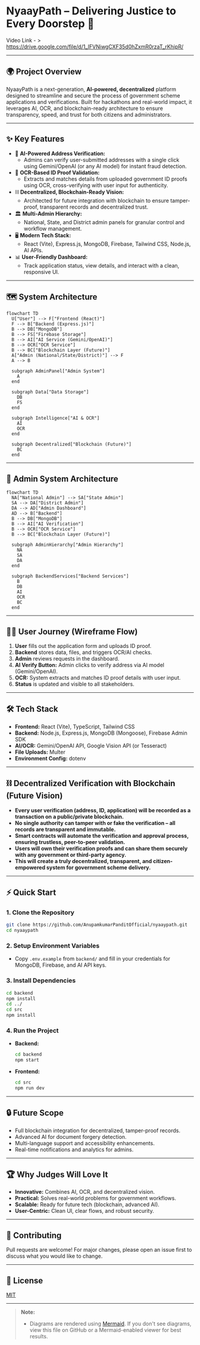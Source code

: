 # NyaayPath – Delivering Justice to Every Doorstep 🚀

Video Link - > https://drive.google.com/file/d/1_IFVNiwgCXF35d0hZxmR0rzaT_rKhipR/

---

## 🌍 Project Overview
NyaayPath is a next-generation, **AI-powered, decentralized** platform designed to streamline and secure the process of government scheme applications and verifications. Built for hackathons and real-world impact, it leverages AI, OCR, and blockchain-ready architecture to ensure transparency, speed, and trust for both citizens and administrators.

---

## ✨ Key Features
- 🧠 **AI-Powered Address Verification:**
  - Admins can verify user-submitted addresses with a single click using Gemini/OpenAI (or any AI model) for instant fraud detection.
- 🪪 **OCR-Based ID Proof Validation:**
  - Extracts and matches details from uploaded government ID proofs using OCR, cross-verifying with user input for authenticity.
- ⛓️ **Decentralized, Blockchain-Ready Vision:**
  - Architected for future integration with blockchain to ensure tamper-proof, transparent records and decentralized trust.
- 🏛️ **Multi-Admin Hierarchy:**
  - National, State, and District admin panels for granular control and workflow management.
- 🖥️ **Modern Tech Stack:**
  - React (Vite), Express.js, MongoDB, Firebase, Tailwind CSS, Node.js, AI APIs.
- 📊 **User-Friendly Dashboard:**
  - Track application status, view details, and interact with a clean, responsive UI.

---

## 🗺️ System Architecture

```mermaid
flowchart TD
  U["User"] --> F["Frontend (React)"]
  F --> B["Backend (Express.js)"]
  B --> DB["MongoDB"]
  B --> FS["Firebase Storage"]
  B --> AI["AI Service (Gemini/OpenAI)"]
  B --> OCR["OCR Service"]
  B --> BC["Blockchain Layer (Future)"]
  A["Admin (National/State/District)"] --> F
  A --> B

  subgraph AdminPanel["Admin System"]
    A
  end

  subgraph Data["Data Storage"]
    DB
    FS
  end

  subgraph Intelligence["AI & OCR"]
    AI
    OCR
  end

  subgraph Decentralized["Blockchain (Future)"]
    BC
  end
```

---

## 🏢 Admin System Architecture

```mermaid
flowchart TD
  NA["National Admin"] --> SA["State Admin"]
  SA --> DA["District Admin"]
  DA --> AD["Admin Dashboard"]
  AD --> B["Backend"]
  B --> DB["MongoDB"]
  B --> AI["AI Verification"]
  B --> OCR["OCR Service"]
  B --> BC["Blockchain Layer (Future)"]

  subgraph AdminHierarchy["Admin Hierarchy"]
    NA
    SA
    DA
  end

  subgraph BackendServices["Backend Services"]
    B
    DB
    AI
    OCR
    BC
  end
```

---

## 🧑‍💻 User Journey (Wireframe Flow)
1. **User** fills out the application form and uploads ID proof.
2. **Backend** stores data, files, and triggers OCR/AI checks.
3. **Admin** reviews requests in the dashboard.
4. **AI Verify Button:** Admin clicks to verify address via AI model (Gemini/OpenAI).
5. **OCR:** System extracts and matches ID proof details with user input.
6. **Status** is updated and visible to all stakeholders.

---

## 🛠️ Tech Stack
- **Frontend:** React (Vite), TypeScript, Tailwind CSS
- **Backend:** Node.js, Express.js, MongoDB (Mongoose), Firebase Admin SDK
- **AI/OCR:** Gemini/OpenAI API, Google Vision API (or Tesseract)
- **File Uploads:** Multer
- **Environment Config:** dotenv

---

## ⛓️ Decentralized Verification with Blockchain (Future Vision)

- **Every user verification (address, ID, application) will be recorded as a transaction on a public/private blockchain.**
- **No single authority can tamper with or fake the verification – all records are transparent and immutable.**
- **Smart contracts will automate the verification and approval process, ensuring trustless, peer-to-peer validation.**
- **Users will own their verification proofs and can share them securely with any government or third-party agency.**
- **This will create a truly decentralized, transparent, and citizen-empowered system for government scheme delivery.**

---

## ⚡ Quick Start

### 1. Clone the Repository
```sh
git clone https://github.com/AnupamkumarPanditOfficial/nyaaypath.git
cd nyaaypath
```

### 2. Setup Environment Variables
- Copy `.env.example` from `backend/` and fill in your credentials for MongoDB, Firebase, and AI API keys.

### 3. Install Dependencies
```sh
cd backend
npm install
cd ../
cd src
npm install
```

### 4. Run the Project
- **Backend:**
  ```sh
  cd backend
  npm start
  ```
- **Frontend:**
  ```sh
  cd src
  npm run dev
  ```

---

## 🔒 Future Scope
- Full blockchain integration for decentralized, tamper-proof records.
- Advanced AI for document forgery detection.
- Multi-language support and accessibility enhancements.
- Real-time notifications and analytics for admins.

---

## 🏆 Why Judges Will Love It
- **Innovative:** Combines AI, OCR, and decentralized vision.
- **Practical:** Solves real-world problems for government workflows.
- **Scalable:** Ready for future tech (blockchain, advanced AI).
- **User-Centric:** Clean UI, clear flows, and robust security.

---

## 🙌 Contributing
Pull requests are welcome! For major changes, please open an issue first to discuss what you would like to change.

---

## 📄 License
[MIT](LICENSE)

---

> **Note:**
> - Diagrams are rendered using [Mermaid](https://mermaid.js.org/). If you don't see diagrams, view this file on GitHub or a Mermaid-enabled viewer for best results. 
